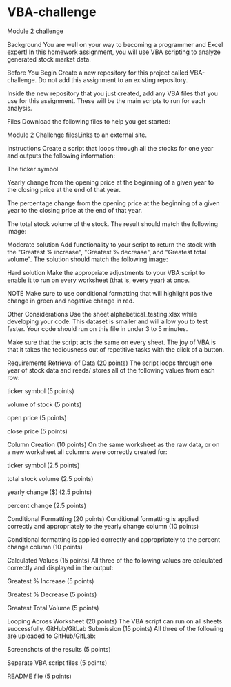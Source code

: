 # VBA-challenge
Module 2 challenge

Background
You are well on your way to becoming a programmer and Excel expert! In this homework assignment, you will use VBA scripting to analyze generated stock market data.

Before You Begin
Create a new repository for this project called VBA-challenge. Do not add this assignment to an existing repository.

Inside the new repository that you just created, add any VBA files that you use for this assignment. These will be the main scripts to run for each analysis.

Files
Download the following files to help you get started:

Module 2 Challenge filesLinks to an external site.

Instructions
Create a script that loops through all the stocks for one year and outputs the following information:

The ticker symbol

Yearly change from the opening price at the beginning of a given year to the closing price at the end of that year.

The percentage change from the opening price at the beginning of a given year to the closing price at the end of that year.

The total stock volume of the stock. The result should match the following image:

Moderate solution
Add functionality to your script to return the stock with the "Greatest % increase", "Greatest % decrease", and "Greatest total volume". The solution should match the following image:

Hard solution
Make the appropriate adjustments to your VBA script to enable it to run on every worksheet (that is, every year) at once.

NOTE
Make sure to use conditional formatting that will highlight positive change in green and negative change in red.

Other Considerations
Use the sheet alphabetical_testing.xlsx while developing your code. This dataset is smaller and will allow you to test faster. Your code should run on this file in under 3 to 5 minutes.

Make sure that the script acts the same on every sheet. The joy of VBA is that it takes the tediousness out of repetitive tasks with the click of a button.

Requirements
Retrieval of Data (20 points)
The script loops through one year of stock data and reads/ stores all of the following values from each row:

ticker symbol (5 points)

volume of stock (5 points)

open price (5 points)

close price (5 points)

Column Creation (10 points)
On the same worksheet as the raw data, or on a new worksheet all columns were correctly created for:

ticker symbol (2.5 points)

total stock volume (2.5 points)

yearly change ($) (2.5 points)

percent change (2.5 points)

Conditional Formatting (20 points)
Conditional formatting is applied correctly and appropriately to the yearly change column (10 points)

Conditional formatting is applied correctly and appropriately to the percent change column (10 points)

Calculated Values (15 points)
All three of the following values are calculated correctly and displayed in the output:

Greatest % Increase (5 points)

Greatest % Decrease (5 points)

Greatest Total Volume (5 points)

Looping Across Worksheet (20 points)
The VBA script can run on all sheets successfully.
GitHub/GitLab Submission (15 points)
All three of the following are uploaded to GitHub/GitLab:

Screenshots of the results (5 points)

Separate VBA script files (5 points)

README file (5 points)
